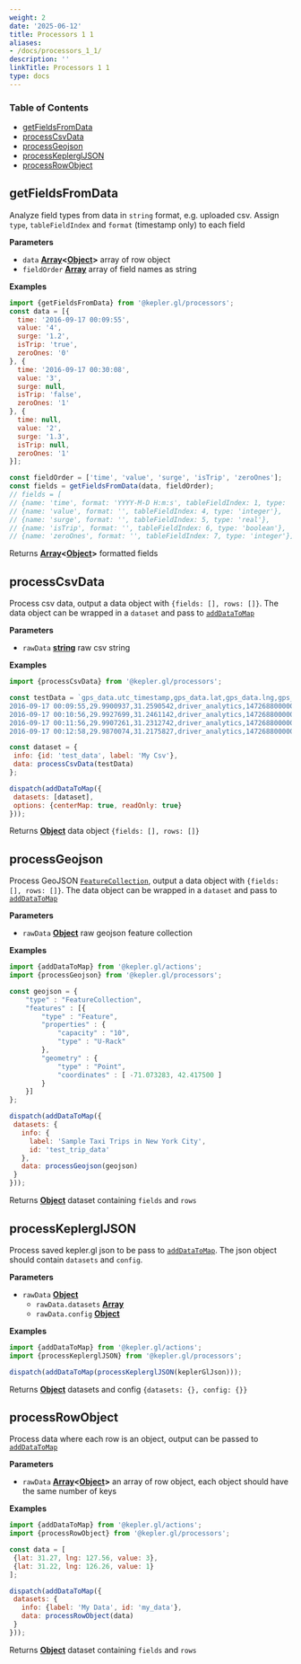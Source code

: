 ```yaml
---
weight: 2
date: '2025-06-12'
title: Processors 1 1
aliases:
- /docs/processors_1_1/
description: ''
linkTitle: Processors 1 1
type: docs
---
```


<!-- Generated by documentation.js. Update this documentation by updating the source code. -->

### Table of Contents

- [getFieldsFromData](#getfieldsfromdata)
- [processCsvData](#processcsvdata)
- [processGeojson](#processgeojson)
- [processKeplerglJSON](#processkeplergljson)
- [processRowObject](#processrowobject)

## getFieldsFromData

Analyze field types from data in `string` format, e.g. uploaded csv.
Assign `type`, `tableFieldIndex` and `format` (timestamp only) to each field

**Parameters**

-   `data` **[Array][16]&lt;[Object][17]>** array of row object
-   `fieldOrder` **[Array][16]** array of field names as string

**Examples**

```javascript
import {getFieldsFromData} from '@kepler.gl/processors';
const data = [{
  time: '2016-09-17 00:09:55',
  value: '4',
  surge: '1.2',
  isTrip: 'true',
  zeroOnes: '0'
}, {
  time: '2016-09-17 00:30:08',
  value: '3',
  surge: null,
  isTrip: 'false',
  zeroOnes: '1'
}, {
  time: null,
  value: '2',
  surge: '1.3',
  isTrip: null,
  zeroOnes: '1'
}];

const fieldOrder = ['time', 'value', 'surge', 'isTrip', 'zeroOnes'];
const fields = getFieldsFromData(data, fieldOrder);
// fields = [
// {name: 'time', format: 'YYYY-M-D H:m:s', tableFieldIndex: 1, type: 'timestamp'},
// {name: 'value', format: '', tableFieldIndex: 4, type: 'integer'},
// {name: 'surge', format: '', tableFieldIndex: 5, type: 'real'},
// {name: 'isTrip', format: '', tableFieldIndex: 6, type: 'boolean'},
// {name: 'zeroOnes', format: '', tableFieldIndex: 7, type: 'integer'}];
```

Returns **[Array][16]&lt;[Object][17]>** formatted fields

## processCsvData

Process csv data, output a data object with `{fields: [], rows: []}`.
The data object can be wrapped in a `dataset` and pass to [`addDataToMap`][18]

**Parameters**

-   `rawData` **[string][19]** raw csv string

**Examples**

```javascript
import {processCsvData} from '@kepler.gl/processors';

const testData = `gps_data.utc_timestamp,gps_data.lat,gps_data.lng,gps_data.types,epoch,has_result,id,time,begintrip_ts_utc,begintrip_ts_local,date
2016-09-17 00:09:55,29.9900937,31.2590542,driver_analytics,1472688000000,False,1,2016-09-23T00:00:00.000Z,2016-10-01 09:41:39+00:00,2016-10-01 09:41:39+00:00,2016-09-23
2016-09-17 00:10:56,29.9927699,31.2461142,driver_analytics,1472688000000,False,2,2016-09-23T00:00:00.000Z,2016-10-01 09:46:37+00:00,2016-10-01 16:46:37+00:00,2016-09-23
2016-09-17 00:11:56,29.9907261,31.2312742,driver_analytics,1472688000000,False,3,2016-09-23T00:00:00.000Z,,,2016-09-23
2016-09-17 00:12:58,29.9870074,31.2175827,driver_analytics,1472688000000,False,4,2016-09-23T00:00:00.000Z,,,2016-09-23`

const dataset = {
 info: {id: 'test_data', label: 'My Csv'},
 data: processCsvData(testData)
};

dispatch(addDataToMap({
 datasets: [dataset],
 options: {centerMap: true, readOnly: true}
}));
```

Returns **[Object][17]** data object `{fields: [], rows: []}`

## processGeojson

Process GeoJSON [`FeatureCollection`][20],
output a data object with `{fields: [], rows: []}`.
The data object can be wrapped in a `dataset` and pass to [`addDataToMap`][18]

**Parameters**

-   `rawData` **[Object][17]** raw geojson feature collection

**Examples**

```javascript
import {addDataToMap} from '@kepler.gl/actions';
import {processGeojson} from '@kepler.gl/processors';

const geojson = {
	"type" : "FeatureCollection",
	"features" : [{
		"type" : "Feature",
		"properties" : {
			"capacity" : "10",
			"type" : "U-Rack"
		},
		"geometry" : {
			"type" : "Point",
			"coordinates" : [ -71.073283, 42.417500 ]
		}
	}]
};

dispatch(addDataToMap({
 datasets: {
   info: {
     label: 'Sample Taxi Trips in New York City',
     id: 'test_trip_data'
   },
   data: processGeojson(geojson)
 }
}));
```

Returns **[Object][17]** dataset containing `fields` and `rows`

## processKeplerglJSON

Process saved kepler.gl json to be pass to [`addDataToMap`][18].
The json object should contain `datasets` and `config`.

**Parameters**

-   `rawData` **[Object][17]**
    -   `rawData.datasets` **[Array][16]**
    -   `rawData.config` **[Object][17]**

**Examples**

```javascript
import {addDataToMap} from '@kepler.gl/actions';
import {processKeplerglJSON} from '@kepler.gl/processors';

dispatch(addDataToMap(processKeplerglJSON(keplerGlJson)));
```

Returns **[Object][17]** datasets and config `{datasets: {}, config: {}}`

## processRowObject

Process data where each row is an object, output can be passed to [`addDataToMap`][18]

**Parameters**

-   `rawData` **[Array][16]&lt;[Object][17]>** an array of row object, each object should have the same number of keys

**Examples**

```javascript
import {addDataToMap} from '@kepler.gl/actions';
import {processRowObject} from '@kepler.gl/processors';

const data = [
 {lat: 31.27, lng: 127.56, value: 3},
 {lat: 31.22, lng: 126.26, value: 1}
];

dispatch(addDataToMap({
 datasets: {
   info: {label: 'My Data', id: 'my_data'},
   data: processRowObject(data)
 }
}));
```

Returns **[Object][17]** dataset containing `fields` and `rows`

[1]: #getfieldsfromdata

[2]: #parameters

[3]: #examples

[4]: #processcsvdata

[5]: #parameters-1

[6]: #examples-1

[7]: #processgeojson

[8]: #parameters-2

[9]: #examples-2

[10]: #processkeplergljson

[11]: #parameters-3

[12]: #examples-3

[13]: #processrowobject

[14]: #parameters-4

[15]: #examples-4

[16]: https://developer.mozilla.org/docs/Web/JavaScript/Reference/Global_Objects/Array

[17]: https://developer.mozilla.org/docs/Web/JavaScript/Reference/Global_Objects/Object

[18]: ../actions/actions.md#adddatatomap

[19]: https://developer.mozilla.org/docs/Web/JavaScript/Reference/Global_Objects/String

[20]: http://wiki.geojson.org/GeoJSON_draft_version_6#FeatureCollection
